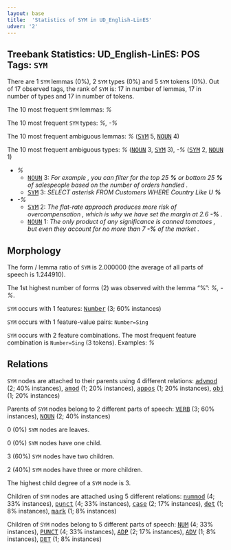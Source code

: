 ```yaml
---
layout: base
title:  'Statistics of SYM in UD_English-LinES'
udver: '2'
---
```


## Treebank Statistics: UD_English-LinES: POS Tags: `SYM`

There are 1 `SYM` lemmas (0%), 2 `SYM` types (0%) and 5 `SYM` tokens (0%).
Out of 17 observed tags, the rank of `SYM` is: 17 in number of lemmas, 17 in number of types and 17 in number of tokens.

The 10 most frequent `SYM` lemmas: <em>%</em>

The 10 most frequent `SYM` types:  <em>%, -%</em>

The 10 most frequent ambiguous lemmas: <em>%</em> (<tt><a href="en_lines-pos-SYM.html">SYM</a></tt> 5, <tt><a href="en_lines-pos-NOUN.html">NOUN</a></tt> 4)

The 10 most frequent ambiguous types:  <em>%</em> (<tt><a href="en_lines-pos-NOUN.html">NOUN</a></tt> 3, <tt><a href="en_lines-pos-SYM.html">SYM</a></tt> 3), <em>-%</em> (<tt><a href="en_lines-pos-SYM.html">SYM</a></tt> 2, <tt><a href="en_lines-pos-NOUN.html">NOUN</a></tt> 1)


* <em>%</em>
  * <tt><a href="en_lines-pos-NOUN.html">NOUN</a></tt> 3: <em>For example , you can filter for the top 25 <b>%</b> or bottom 25 <b>%</b> of salespeople based on the number of orders handled .</em>
  * <tt><a href="en_lines-pos-SYM.html">SYM</a></tt> 3: <em>SELECT asterisk FROM Customers WHERE Country Like U <b>%</b></em>
* <em>-%</em>
  * <tt><a href="en_lines-pos-SYM.html">SYM</a></tt> 2: <em>The flat-rate approach produces more risk of overcompensation , which is why we have set the margin at 2.6 <b>-%</b> .</em>
  * <tt><a href="en_lines-pos-NOUN.html">NOUN</a></tt> 1: <em>The only product of any significance is canned tomatoes , but even they account for no more than 7 <b>-%</b> of the market .</em>

## Morphology

The form / lemma ratio of `SYM` is 2.000000 (the average of all parts of speech is 1.244910).

The 1st highest number of forms (2) was observed with the lemma “%”: <em>%, -%</em>.

`SYM` occurs with 1 features: <tt><a href="en_lines-feat-Number.html">Number</a></tt> (3; 60% instances)

`SYM` occurs with 1 feature-value pairs: `Number=Sing`

`SYM` occurs with 2 feature combinations.
The most frequent feature combination is `Number=Sing` (3 tokens).
Examples: <em>%</em>


## Relations

`SYM` nodes are attached to their parents using 4 different relations: <tt><a href="en_lines-dep-advmod.html">advmod</a></tt> (2; 40% instances), <tt><a href="en_lines-dep-amod.html">amod</a></tt> (1; 20% instances), <tt><a href="en_lines-dep-appos.html">appos</a></tt> (1; 20% instances), <tt><a href="en_lines-dep-obj.html">obj</a></tt> (1; 20% instances)

Parents of `SYM` nodes belong to 2 different parts of speech: <tt><a href="en_lines-pos-VERB.html">VERB</a></tt> (3; 60% instances), <tt><a href="en_lines-pos-NOUN.html">NOUN</a></tt> (2; 40% instances)

0 (0%) `SYM` nodes are leaves.

0 (0%) `SYM` nodes have one child.

3 (60%) `SYM` nodes have two children.

2 (40%) `SYM` nodes have three or more children.

The highest child degree of a `SYM` node is 3.

Children of `SYM` nodes are attached using 5 different relations: <tt><a href="en_lines-dep-nummod.html">nummod</a></tt> (4; 33% instances), <tt><a href="en_lines-dep-punct.html">punct</a></tt> (4; 33% instances), <tt><a href="en_lines-dep-case.html">case</a></tt> (2; 17% instances), <tt><a href="en_lines-dep-det.html">det</a></tt> (1; 8% instances), <tt><a href="en_lines-dep-mark.html">mark</a></tt> (1; 8% instances)

Children of `SYM` nodes belong to 5 different parts of speech: <tt><a href="en_lines-pos-NUM.html">NUM</a></tt> (4; 33% instances), <tt><a href="en_lines-pos-PUNCT.html">PUNCT</a></tt> (4; 33% instances), <tt><a href="en_lines-pos-ADP.html">ADP</a></tt> (2; 17% instances), <tt><a href="en_lines-pos-ADV.html">ADV</a></tt> (1; 8% instances), <tt><a href="en_lines-pos-DET.html">DET</a></tt> (1; 8% instances)


